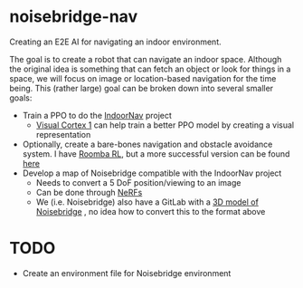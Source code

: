 # noisebridge-nav

Creating an E2E AI for navigating an indoor environment.

The goal is to create a robot that can navigate an indoor space. Although the original idea is something that can fetch an object or look for things in a space, we will focus on image or location-based navigation for the time being. 
This (rather large) goal can be broken down into several smaller goals:
- Train a PPO to do the [IndoorNav](https://github.com/facebookresearch/habitat-lab) project
    - [Visual Cortex 1](https://github.com/facebookresearch/eai-vc)  can help train a better PPO model by creating a visual representation
- Optionally, create a bare-bones navigation and obstacle avoidance system. I have [Roomba RL](https://github.com/tmelanson17/roomba-rl), but a more successful version can be found [here](https://www.youtube.com/@robotmania8896/videos)
- Develop a map of Noisebridge compatible with the IndoorNav project
    - Needs to convert a 5 DoF position/viewing to an image
    - Can be done through [NeRFs](https://www.matthewtancik.com/nerf)
    - We (i.e. Noisebridge) also have a GitLab with a [3D model of Noisebridge](https://gitlab.com/unityversity/simbridge) , no idea how to convert this to the format above

# TODO

- Create an environment file for Noisebridge environment
